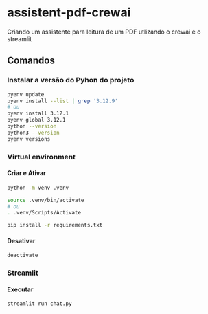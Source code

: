 # assistent-pdf-crewai

Criando um assistente para leitura de um PDF utlizando o crewai e o streamlit

## Comandos

### Instalar a versão do Pyhon do projeto
```bash
pyenv update
pyenv install --list | grep '3.12.9'
# ou
pyenv install 3.12.1
pyenv global 3.12.1
python --version
python3 --version
pyenv versions

```
### Virtual environment

#### Criar e Ativar

```bash
python -m venv .venv

source .venv/bin/activate
# ou
. .venv/Scripts/Activate

pip install -r requirements.txt
```

#### Desativar

```bash
deactivate
```
### Streamlit
#### Executar
```bash
streamlit run chat.py 
```
